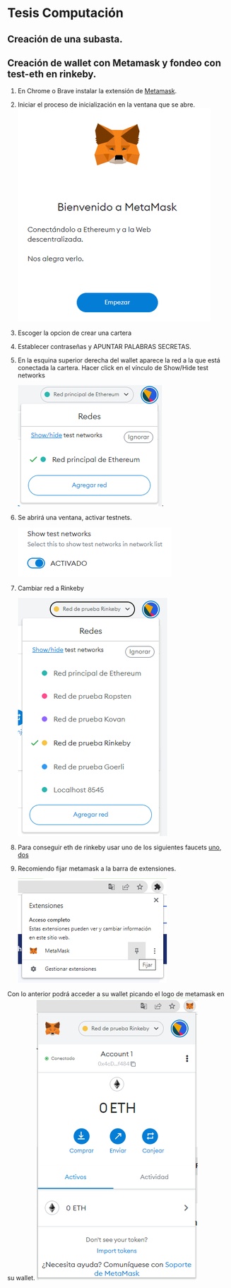 # Tesis Computación

## Creación de una subasta.

## Creación de wallet con Metamask y fondeo con test-eth en rinkeby.

1. En Chrome o Brave instalar la extensión de [Metamask](https://chrome.google.com/webstore/detail/metamask/nkbihfbeogaeaoehlefnkodbefgpgknn?hl=en). 

2. Iniciar el proceso de inicialización en la ventana que se abre. 
    ![image](./img/instructivo-1.PNG)

3. Escoger la opcion de crear una cartera

4. Establecer contraseñas y APUNTAR PALABRAS SECRETAS. 

5. En la esquina superior derecha del wallet aparece la red a la que está conectada la cartera. Hacer click en el vínculo de Show/Hide test networks 

    ![image](./img/instructivo-2.PNG). 

6. Se abrirá una ventana, activar testnets.

    ![image](./img/instructivo-3.PNG)

7. Cambiar red a Rinkeby 

    ![image](./img/instructivo-4.PNG)


8. Para conseguir eth de rinkeby usar uno de los siguientes faucets [uno](https://faucet.rinkeby.io/), [dos](https://faucets.chain.link/)

9. Recomiendo fijar metamask a la barra de extensiones. 

    ![image](./img/instructivo-5.PNG)


Con lo anterior podrá acceder a su wallet picando el logo de metamask en su wallet.
    ![image](./img/instructivo-6.PNG)





